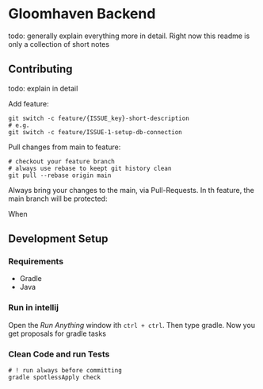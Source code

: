 # Gloomhaven Backend

todo: generally explain everything more in detail. Right now this readme is only a collection of short notes

## Contributing

todo: explain in detail

Add feature:

```shell
git switch -c feature/{ISSUE_key}-short-description
# e.g.
git switch -c feature/ISSUE-1-setup-db-connection
```

Pull changes from main to feature:

```shell
# checkout your feature branch
# always use rebase to keept git history clean
git pull --rebase origin main
```

Always bring your changes to the main, via Pull-Requests. In th feature, the main branch will be protected:

When

## Development Setup

### Requirements

- Gradle
- Java

### Run in intellij

Open the *Run Anything* window ith `ctrl + ctrl`.
Then type gradle. Now you get proposals for gradle tasks

### Clean Code and run Tests

```shell
# ! run always before committing
gradle spotlessApply check
```